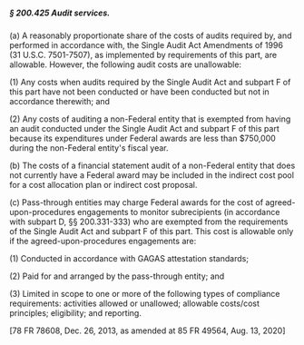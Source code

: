 ##### § 200.425 Audit services. #####

(a) A reasonably proportionate share of the costs of audits required by, and performed in accordance with, the Single Audit Act Amendments of 1996 (31 U.S.C. 7501-7507), as implemented by requirements of this part, are allowable. However, the following audit costs are unallowable:

(1) Any costs when audits required by the Single Audit Act and subpart F of this part have not been conducted or have been conducted but not in accordance therewith; and

(2) Any costs of auditing a non-Federal entity that is exempted from having an audit conducted under the Single Audit Act and subpart F of this part because its expenditures under Federal awards are less than $750,000 during the non-Federal entity's fiscal year.

(b) The costs of a financial statement audit of a non-Federal entity that does not currently have a Federal award may be included in the indirect cost pool for a cost allocation plan or indirect cost proposal.

(c) Pass-through entities may charge Federal awards for the cost of agreed-upon-procedures engagements to monitor subrecipients (in accordance with subpart D, §§ 200.331-333) who are exempted from the requirements of the Single Audit Act and subpart F of this part. This cost is allowable only if the agreed-upon-procedures engagements are:

(1) Conducted in accordance with GAGAS attestation standards;

(2) Paid for and arranged by the pass-through entity; and

(3) Limited in scope to one or more of the following types of compliance requirements: activities allowed or unallowed; allowable costs/cost principles; eligibility; and reporting.

[78 FR 78608, Dec. 26, 2013, as amended at 85 FR 49564, Aug. 13, 2020]